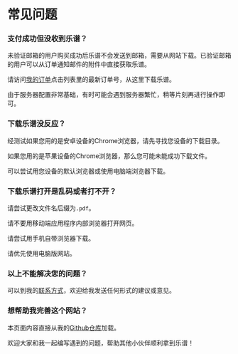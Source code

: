 # 常见问题

### 支付成功但没收到乐谱？

未验证邮箱的用户购买成功后乐谱不会发送到邮箱，需要从网站下载。已验证邮箱的用户可以从订单通知邮件的附件中直接获取乐谱。

请访问[我的订单](/zh/account_summary/?tab=order)点击列表里的最新订单号，从这里下载乐谱。

由于服务器配置非常基础，有时可能会遇到服务器繁忙，稍等片刻再进行操作即可。

### 下载乐谱没反应？

经测试如果您用的是安卓设备的Chrome浏览器，请先寻找您设备的下载目录。

如果您用的是苹果设备的Chrome浏览器，那么您可能未能成功下载文件。

可以尝试用您设备的默认浏览器或使用电脑端浏览器下载。

### 下载乐谱打开是乱码或者打不开？

请尝试更改文件名后缀为`.pdf`。

请不要用移动端应用程序内部浏览器打开网页。

请尝试用手机自带浏览器下载。

请优先使用电脑版网站。

### 以上不能解决您的问题？

可以到我的[联系方式](/zh/contact)，欢迎给我发送任何形式的建议或意见。

### 想帮助我完善这个网站？

本页面内容直接从我的[Github仓库](https://github.com/PaRaD1SE98/MyBlogFAQ)加载。

欢迎大家和我一起编写遇到的问题，帮助其他小伙伴顺利拿到乐谱！
